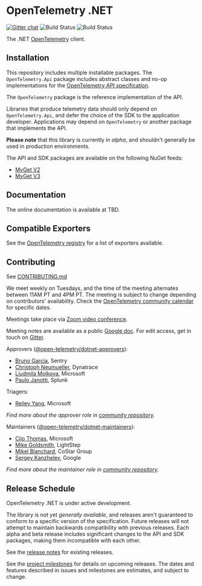 # OpenTelemetry .NET

[![Gitter
chat](https://img.shields.io/gitter/room/opentelemetry/opentelemetry-dotnet)](https://gitter.im/open-telemetry/opentelemetry-dotnet)
![Build
Status](https://github.com/open-telemetry/opentelemetry-dotnet/workflows/.NET%20Linux/badge.svg?branch=master)
![Build
Status](https://github.com/open-telemetry/opentelemetry-dotnet/workflows/.NET%20Windows/badge.svg?branch=master)

The .NET [OpenTelemetry](https://opentelemetry.io/) client.

## Installation

This repository includes multiple installable packages. The `OpenTelemetry.Api`
package includes abstract classes and no-op implementations for the
[OpenTelemetry API
specification](https://github.com/open-telemetry/opentelemetry-specification).

The `OpenTelemetry` package is the reference implementation of the API.

Libraries that produce telemetry data should only depend on
`OpenTelemetry.Api`, and defer the choice of the SDK to the application
developer. Applications may depend on `OpenTelemetry` or another package that
implements the API.

**Please note** that this library is currently in _alpha_, and shouldn't
generally be used in production environments.

The API and SDK packages are available on the following NuGet feeds:

* [MyGet V2](https://www.myget.org/F/opentelemetry/api/v2)
* [MyGet V3](https://www.myget.org/F/opentelemetry/api/v3/index.json)

## Documentation

The online documentation is available at TBD.

## Compatible Exporters

See the [OpenTelemetry registry](https://opentelemetry.io/registry/?s=net) for
a list of exporters available.

## Contributing

See [CONTRIBUTING.md](CONTRIBUTING.md)

We meet weekly on Tuesdays, and the time of the meeting alternates between 11AM
PT and 4PM PT. The meeting is subject to change depending on contributors'
availability. Check the [OpenTelemetry community
calendar](https://calendar.google.com/calendar/embed?src=google.com_b79e3e90j7bbsa2n2p5an5lf60%40group.calendar.google.com)
for specific dates.

Meetings take place via [Zoom video conference](https://zoom.us/j/8287234601).

Meeting notes are available as a public [Google
doc](https://docs.google.com/document/d/1yjjD6aBcLxlRazYrawukDgrhZMObwHARJbB9glWdHj8/edit?usp=sharing).
For edit access, get in touch on
[Gitter](https://gitter.im/open-telemetry/opentelemetry-dotnet).

Approvers
([@open-telemetry/dotnet-approvers](https://github.com/orgs/open-telemetry/teams/dotnet-approvers)):

* [Bruno Garcia](https://github.com/bruno-garcia), Sentry
* [Christoph Neumueller](https://github.com/discostu105), Dynatrace
* [Liudmila Molkova](https://github.com/lmolkova), Microsoft
* [Paulo Janotti](https://github.com/pjanotti), Splunk

Triagers:

* [Reiley Yang](https://github.com/reyang), Microsoft

*Find more about the approver role in [community
repository](https://github.com/open-telemetry/community/blob/master/community-membership.md#approver).*

Maintainers
([@open-telemetry/dotnet-maintainers](https://github.com/orgs/open-telemetry/teams/dotnet-maintainers)):

* [Cijo Thomas](https://github.com/cijothomas), Microsoft
* [Mike Goldsmith](https://github.com/MikeGoldsmith), LightStep
* [Mikel Blanchard](https://github.com/CodeBlanch), CoStar Group
* [Sergey Kanzhelev](https://github.com/SergeyKanzhelev), Google

*Find more about the maintainer role in [community
repository](https://github.com/open-telemetry/community/blob/master/community-membership.md#maintainer).*

## Release Schedule

OpenTelemetry .NET is under active development.

The library is not yet _generally available_, and releases aren't guaranteed to
conform to a specific version of the specification. Future releases will not
attempt to maintain backwards compatibility with previous releases. Each alpha
and beta release includes significant changes to the API and SDK packages,
making them incompatible with each other.

See the [release
notes](https://github.com/open-telemetry/opentelemetry-dotnet/releases) for
existing releases.

See the [project
milestones](https://github.com/open-telemetry/opentelemetry-dotnet/milestones)
for details on upcoming releases. The dates and features described in issues
and milestones are estimates, and subject to change.
